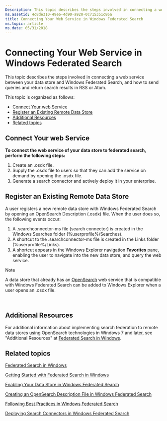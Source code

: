 ```yaml
---
Description: This topic describes the steps involved in connecting a web service between your data store and Windows Federated Search, and how to send queries and return search results in RSS or Atom.
ms.assetid: 4c8de310-49e6-4d90-a920-0c715351c86a
title: Connecting Your Web Service in Windows Federated Search
ms.topic: article
ms.date: 05/31/2018
---
```


# Connecting Your Web Service in Windows Federated Search

This topic describes the steps involved in connecting a web service between your data store and Windows Federated Search, and how to send queries and return search results in RSS or Atom.

This topic is organized as follows:

-   [Connect Your web Service](#connect-your-web-service)
-   [Register an Existing Remote Data Store](#register-an-existing-remote-data-store)
-   [Additional Resources](#additional-resources)
-   [Related topics](#related-topics)

## Connect Your web Service

**To connect the web service of your data store to federated search, perform the following steps:**

1.  Create an .osdx file.
2.  Supply the .osdx file to users so that they can add the service on demand by opening the .osdx file.
3.  Generate a search connector and actively deploy it in your enterprise.

## Register an Existing Remote Data Store

A user registers a new remote data store with Windows Federated Search by opening an OpenSearch Description (.osdx) file. When the user does so, the following events occur:

1.  A .searchconnector-ms file (search connector) is created in the Windows Searches folder (%userprofile%/Searches).
2.  A shortcut to the .searchconnector-ms file is created in the Links folder (%userprofile%/Links).
3.  A shortcut appears in the Windows Explorer navigation **Favorites** pane, enabling the user to navigate into the new data store, and query the web service.

> [!Note]  
> A data store that already has an [OpenSearch](https://github.com/dewitt/opensearch) web service that is compatible with Windows Federated Search can be added to Windows Explorer when a user opens an .osdx file.

 

## Additional Resources

For additional information about implementing search federation to remote data stores using OpenSearch technologies in Windows 7 and later, see "Additional Resources" at [Federated Search in Windows](/previous-versions//dd742958(v=vs.85)).

## Related topics

<dl> <dt>

[Federated Search in Windows](-search-federated-search-overview.md)
</dt> <dt>

[Getting Started with Federated Search in Windows](getting-started-with-federated-search-in-windows.md)
</dt> <dt>

[Enabling Your Data Store in Windows Federated Search](-search-federated-search-data-store.md)
</dt> <dt>

[Creating an OpenSearch Description File in Windows Federated Search](-search-federated-search-osdx-file.md)
</dt> <dt>

[Following Best Practices in Windows Federated Search](-search-fedsearch-best.md)
</dt> <dt>

[Deploying Search Connectors in Windows Federated Search](-search-federated-search-deploying.md)
</dt> </dl>

 

 